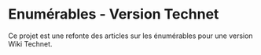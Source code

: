 Enumérables - Version Technet
=============================

Ce projet est une refonte des articles sur les énumérables pour une version Wiki Technet.

